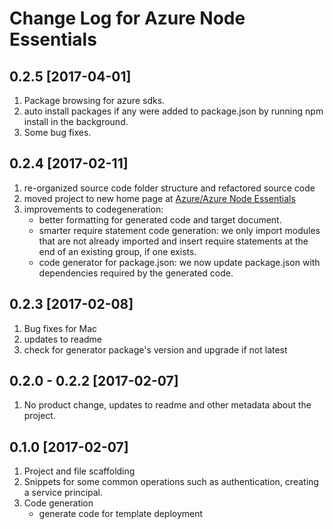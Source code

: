# Change Log for Azure Node Essentials

## 0.2.5 [2017-04-01]

1. Package browsing for azure sdks.
1. auto install packages if any were added to package.json by running npm install in the background.
1. Some bug fixes.

## 0.2.4 [2017-02-11]

1. re-organized source code folder structure and refactored source code
1. moved project to new home page at [Azure/Azure Node Essentials](https://github.com/Azure/azure-node-essentials)
1. improvements to codegeneration:
    * better formatting for generated code and target document.
    * smarter require statement code generation: we only import modules that are not already imported and insert require statements at the end of an existing group, if one exists.
    * code generator for package.json: we now update package.json with dependencies required by the generated code.

## 0.2.3 [2017-02-08]

1. Bug fixes for Mac
1. updates to readme
1. check for generator package's version and upgrade if not latest

## 0.2.0 - 0.2.2 [2017-02-07]

1. No product change, updates to readme and other metadata about the project.

## 0.1.0 [2017-02-07]

1. Project and file scaffolding
1. Snippets for some common operations such as authentication, creating a service principal.
1. Code generation
   * generate code for template deployment

